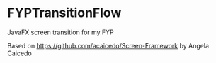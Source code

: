 FYPTransitionFlow
=================

JavaFX screen transition  for my FYP

Based on https://github.com/acaicedo/Screen-Framework by Angela Caicedo
